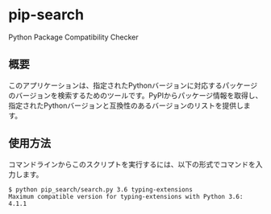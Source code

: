 # pip-search

Python Package Compatibility Checker

## 概要
このアプリケーションは、指定されたPythonバージョンに対応するパッケージのバージョンを検索するためのツールです。PyPIからパッケージ情報を取得し、指定されたPythonバージョンと互換性のあるバージョンのリストを提供します。

## 使用方法
コマンドラインからこのスクリプトを実行するには、以下の形式でコマンドを入力します。

```
$ python pip_search/search.py 3.6 typing-extensions
Maximum compatible version for typing-extensions with Python 3.6:
4.1.1
```
